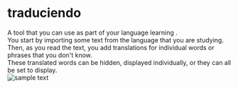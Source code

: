 # traduciendo
A tool that you can use as part of your language learning .
<br />
You start by importing some text from the language that you are studying.
<br />
Then, as you read the text, you add translations for individual words or phrases that you don't know.
<br />
These translated words can be hidden, displayed individually, or they can all be set to display.
<br />
![sample text](./docs/translation_01.png)
<br />
<br />
